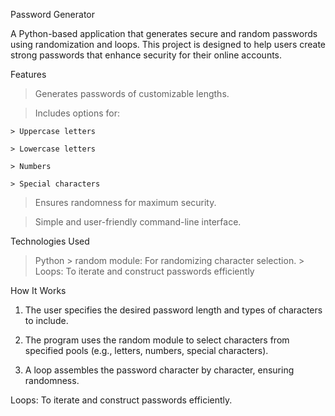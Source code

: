 Password Generator

A Python-based application that generates secure and random passwords using randomization and loops. This project is designed to help users create strong passwords that enhance security for their online accounts.

Features

> Generates passwords of customizable lengths.

> Includes options for:

    > Uppercase letters

    > Lowercase letters

    > Numbers

    > Special characters

> Ensures randomness for maximum security.

> Simple and user-friendly command-line interface.


Technologies Used

> Python
    > random module: For randomizing character selection.
    > Loops: To iterate and construct passwords efficiently

    
How It Works

1. The user specifies the desired password length and types of characters to include.

2. The program uses the random module to select characters from specified pools (e.g., letters, numbers, special characters).

3. A loop assembles the password character by character, ensuring randomness.


    

Loops: To iterate and construct passwords efficiently.
